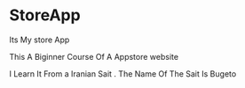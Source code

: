 # StoreApp
Its My store App


This A Biginner Course Of A Appstore website

I Learn It From a Iranian Sait . The Name Of The Sait Is Bugeto
